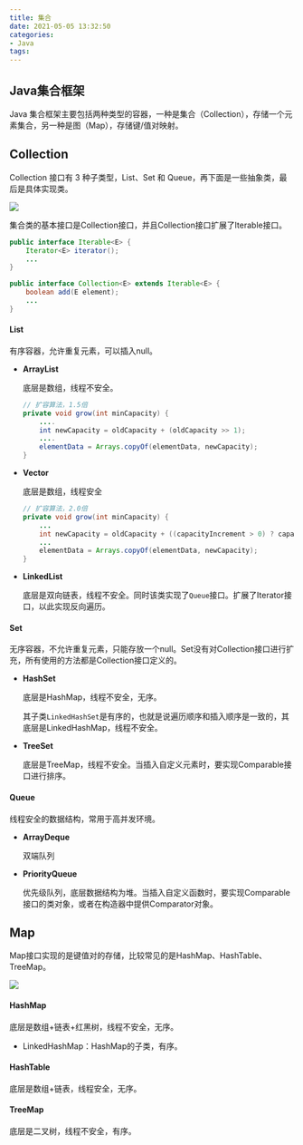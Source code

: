 ```yaml
---
title: 集合
date: 2021-05-05 13:32:50
categories: 
- Java
tags:
---
```


## Java集合框架

Java 集合框架主要包括两种类型的容器，一种是集合（Collection），存储一个元素集合，另一种是图（Map），存储键/值对映射。

## Collection

Collection 接口有 3 种子类型，List、Set 和 Queue，再下面是一些抽象类，最后是具体实现类。

![](../../_media/image/1378215-20190715205443557-231982257.png)

集合类的基本接口是Collection接口，并且Collection接口扩展了Iterable接口。

```java
public interface Iterable<E> {
    Iterator<E> iterator();
	...
}

public interface Collection<E> extends Iterable<E> {
    boolean add(E element); 
	...
}
```

#### List

有序容器，允许重复元素，可以插入null。

+ **ArrayList**

  底层是数组，线程不安全。

  ```java
  // 扩容算法，1.5倍
  private void grow(int minCapacity) {
      ....
      int newCapacity = oldCapacity + (oldCapacity >> 1);
      ....
      elementData = Arrays.copyOf(elementData, newCapacity);
  }
  ```

  

+ **Vector**

  底层是数组，线程安全

  ```java
  // 扩容算法，2.0倍
  private void grow(int minCapacity) {
      ...
      int newCapacity = oldCapacity + ((capacityIncrement > 0) ? capacityIncrement : oldCapacity);
      ...
      elementData = Arrays.copyOf(elementData, newCapacity);
  }
  ```
  
+ **LinkedList**

  底层是双向链表，线程不安全。同时该类实现了`Queue`接口。扩展了Iterator接口，以此实现反向遍历。

#### Set

无序容器，不允许重复元素，只能存放一个null。Set没有对Collection接口进行扩充，所有使用的方法都是Collection接口定义的。

+ **HashSet**

  底层是HashMap，线程不安全，无序。

  其子类`LinkedHashSet`是有序的，也就是说遍历顺序和插入顺序是一致的，其底层是LinkedHashMap，线程不安全。

+ **TreeSet**

  底层是TreeMap，线程不安全。当插入自定义元素时，要实现Comparable接口进行排序。

#### Queue

线程安全的数据结构，常用于高并发环境。

+ **ArrayDeque**

  双端队列

+ **PriorityQueue**

  优先级队列，底层数据结构为堆。当插入自定义函数时，要实现Comparable接口的类对象，或者在构造器中提供Comparator对象。

## Map

Map接口实现的是键值对的存储，比较常见的是HashMap、HashTable、TreeMap。

![](../../_media/image/1378215-20190715205452545-754376322.png)

#### HashMap

底层是数组+链表+红黑树，线程不安全，无序。

+ LinkedHashMap：HashMap的子类，有序。

#### HashTable

底层是数组+链表，线程安全，无序。

#### TreeMap

底层是二叉树，线程不安全，有序。